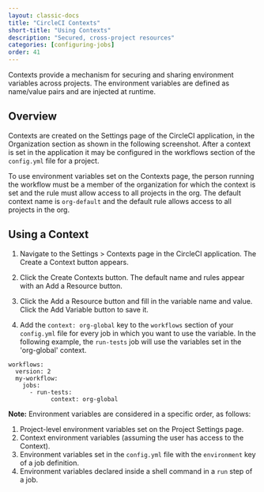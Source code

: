 ```yaml
---
layout: classic-docs
title: "CircleCI Contexts"
short-title: "Using Contexts"
description: "Secured, cross-project resources"
categories: [configuring-jobs]
order: 41
---
```


Contexts provide a mechanism for securing and sharing environment variables across projects. The environment variables are defined as name/value pairs and are injected at runtime.

## Overview
Contexts are created on the Settings page of the CircleCI application, in the Organization section as shown in the following screenshot. After a context is set in the application it may be configured in the workflows section of the `config.yml` file for a project.

To use environment variables set on the Contexts page, the person running the workflow must be a member of the organization for which the context is set and the rule must allow access to all projects in the org. The default context name is `org-default` and the default rule allows access to all projects in the org.

## Using a Context

1. Navigate to the Settings > Contexts page in the CircleCI application. The Create a Context button appears.

2. Click the Create Contexts button. The default name and rules appear with an Add a Resource button.

3. Click the Add a Resource button and fill in the variable name and value. Click the Add Variable button to save it.

4. Add the `context: org-global` key to the `workflows` section of your `config.yml` file for every job in which you want to use the variable. In the following example, the `run-tests` job will use the variables set in the 'org-global' context.

```
workflows:
  version: 2
  my-workflow:
    jobs:
      - run-tests:
            context: org-global
```

**Note:** Environment variables are considered in a specific order, as follows:
1. Project-level environment variables set on the Project Settings page.
2. Context environment variables (assuming the user has access to the Context).
3. Environment variables set in the `config.yml` file with the `environment` key of a job definition.
4. Environment variables declared inside a shell command in a `run` step of a job.

